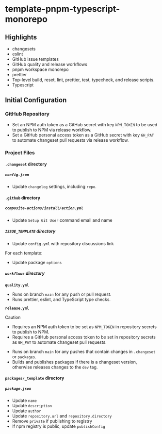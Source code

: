 # template-pnpm-typescript-monorepo

## Highlights
- changesets
- eslint
- GitHub issue templates
- GitHub quality and release workflows
- pnpm workspace monorepo
- prettier
- Top-level build, reset, lint, prettier, test, typecheck, and release scripts.
- Typescript

## Initial Configuration

### GitHub Repository
- Set an NPM auth token as a GitHub secret with key `NPM_TOKEN` to be used to publish to NPM via release workflow.
- Set a GitHub personal access token as a GitHub secret with key `GH_PAT` to automate changeset pull requests via release workflow.


### Project Files

#### `.changeset` directory
##### `config.json`
- Update `changelog` settings, including `repo`.

#### `.github` directory
##### `composite-actions/install/action.yml`
- Update `Setup Git User` command email and name
##### `ISSUE_TEMPLATE` directory
- Update `config.yml` with repository discussions link

For each template:
- Update package `options`

##### `workflows` directory
**`quality.yml`**
- Runs on branch `main` for any push or pull request.
- Runs prettier, eslint, and TypeScript type checks.

**`release.yml`**
> [!CAUTION]
> - Requires an NPM auth token to be set as `NPM_TOKEN` in repository secrets to publish to NPM.
> - Requires a GitHub personal access token to be  set in repository secrets as `GH_PAT` to automate changeset pull requests.

- Runs on branch `main` for any pushes that contain changes in `.changeset` or `packages`.
- Builds and publishes packages if there is a changeset version, otherwise releases changes to the `dev` tag.

#### `packages/_template` directory
##### `package.json`
- Update `name`
- Update `description`
- Update `author`
- Update `repository.url` and `repository.directory`
- Remove `private` if publishing to registry
- If npm registry is public, update `publishConfig`









